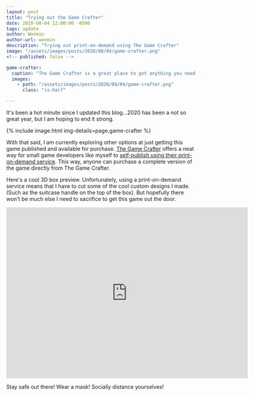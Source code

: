 ```yaml
---
layout: post
title: "Trying out the Game Crafter"
date: 2020-08-04 12:00:00 -0500
tags: update
author: Wonmin
author-url: wonmin
description: "Trying out print-on-demand using The Game Crafter"
image: "/assets/images/posts/2020/08/04/game-crafter.png"
<!-- published: false -->

game-crafter:
  caption: "The Game Crafter is a great place to get anything you need to prototype your game!"
  images:
    - path: "/assets/images/posts/2020/08/04/game-crafter.png"
      class: "is-half"

---
```


It's been a hot minute since I updated this blog...2020 has been a not so great year, but I am hoping to end it strong.

{% include image.html img-details=page.game-crafter %}

With that said, I am currently exploring other options at just getting this game published and available for purchase. [The Game Crafter](https://thegamecrafter.com) offers a neat way for small game developers like myself to [self-publish using their print-on-demand service](https://help.thegamecrafter.com/article/5-getting-started). This way, anyone can purchase a complete version of the game directly from The Game Crafter.

Here's a cool 3D box preview. Unfortunately, using a print-on-demand service means that I have to cut some of the cool custom designs I made. (Such as the suitcase handle on the top of the box). But hopefully there won't be much else I need to sacrifice to get this game out the door.

<iframe src='https://gfycat.com/ifr/equatorialincompatiblehorsemouse' frameborder='0' scrolling='no' allowfullscreen width='640' height='453'></iframe>

Stay safe out there! Wear a mask! Socially distance yourselves!
